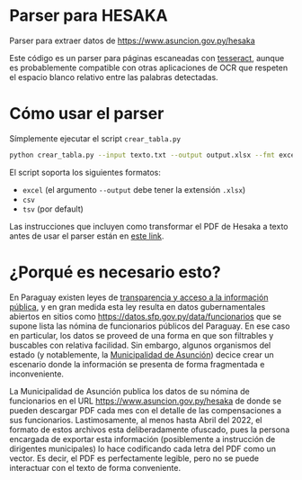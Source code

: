 # Parser para HESAKA

Parser para extraer datos de https://www.asuncion.gov.py/hesaka

Este código es un parser para páginas escaneadas con [tesseract](https://github.com/tesseract-ocr/tesseract), aunque es probablemente compatible con otras aplicaciones de OCR que respeten el espacio blanco relativo entre las palabras detectadas.

# Cómo usar el parser

Símplemente ejecutar el script `crear_tabla.py`

```bash
python crear_tabla.py --input texto.txt --output output.xlsx --fmt excel
```

El script soporta los siguientes formatos:

* `excel` (el argumento `--output` debe tener la extensión `.xlsx`)
* `csv`
* `tsv` (por default)

Las instrucciones que incluyen como transformar el PDF de Hesaka a texto antes de usar el parser están en [este link](https://blog.torresmateo.com/manual-hesaka/).

# ¿Porqué es necesario esto?

En Paraguay existen leyes de [transparencia y acceso a la información pública](https://www.pj.gov.py/contenido/1298-acceso-a-la-informacion-publica-y-transparencia-gubernamental/1298), y en gran medida esta ley resulta en datos gubernamentales abiertos en sitios como https://datos.sfp.gov.py/data/funcionarios que se supone lista las nómina de funcionarios públicos del Paraguay. En ese caso en particular, los datos se proveed de una forma en que son filtrables y buscables con relativa facilidad. Sin embargo, algunos organismos del estado (y notablemente, la [Municipalidad de Asunción](https://www.asuncion.gov.py/)) decice crear un escenario donde la información se presenta de forma fragmentada e inconveniente. 

La Municipalidad de Asunción publica los datos de su nómina de funcionarios en el URL https://www.asuncion.gov.py/hesaka de donde se pueden descargar PDF cada mes con el detalle de las compensaciones a sus funcionarios. Lastimosamente, al menos hasta Abril del 2022, el formato de estos archivos esta deliberadamente ofuscado, pues la persona encargada de exportar esta información (posiblemente a instrucción de dirigentes municipales) lo hace codificando cada letra del PDF como un vector. Es decir, el PDF es perfectamente legible, pero no se puede interactuar con el texto de forma conveniente.
